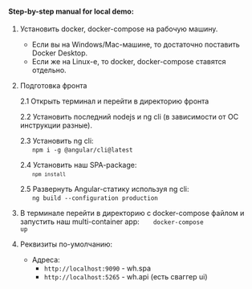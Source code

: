 #### Step-by-step manual for local demo:

1. Установить docker, docker-compose на рабочую машину.
   - Если вы на Windows/Mac-машине, то достаточно поставить Docker Desktop.
   - Если же на Linux-е, то docker, docker-compose ставятся отдельно.
2. Подготовка фронта

   2.1 Открыть терминал и перейти в директорию фронта

   2.2 Установить последний nodejs и ng cli (в зависимости от ОС инструкции разные).

   2.3 Установить ng cli:  
    &nbsp;&nbsp;&nbsp;&nbsp;&nbsp;&nbsp;<code>npm i -g @angular/cli@latest</code>

   2.4 Установить наш SPA-package:  
    &nbsp;&nbsp;&nbsp;&nbsp;&nbsp;&nbsp;<code>`npm install`</code>

   2.5 Развернуть Angular-статику используя ng cli:  
    &nbsp;&nbsp;&nbsp;&nbsp;&nbsp;&nbsp;<code>ng build --configuration production</code>

3. В терминале перейти в директорию с docker-compose файлом и запустить наш multi-container app:
   &nbsp;&nbsp;&nbsp;&nbsp;&nbsp;&nbsp;<code>docker-compose up</code>
4. Реквизиты по-умолчанию:
   - Адреса:
     - `http://localhost:9090` - wh.spa
     - `http://localhost:5265` - wh.api (есть сваггер ui)
